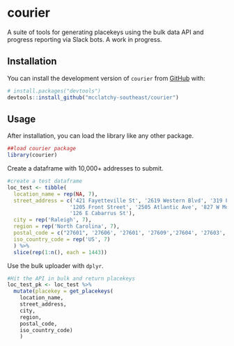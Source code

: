 
<!-- README.md is generated from README.Rmd. Please edit that file -->

# courier

<!-- badges: start -->
<!-- badges: end -->

A suite of tools for generating placekeys using the bulk data API and
progress reporting via Slack bots. A work in progress.

## Installation

You can install the development version of `courier` from
[GitHub](https://github.com/) with:

``` r
# install.packages("devtools")
devtools::install_github("mcclatchy-southeast/courier")
```

## Usage

After installation, you can load the library like any other package.

``` r
##load courier package
library(courier)
```

Create a dataframe with 10,000+ addresses to submit.

``` r
#create a test dataframe
loc_test <- tibble(
  location_name = rep(NA, 7),
  street_address = c('421 Fayetteville St', '2619 Western Blvd', '319 Fayetteville St',
                    '1205 Front Street', '2505 Atlantic Ave', '827 W Morgan St',
                    '126 E Cabarrus St'),
  city = rep('Raleigh', 7),
  region = rep('North Carolina', 7),
  postal_code = c("27601", '27606', '27601', '27609','27604', '27603', '27601'),
  iso_country_code = rep('US', 7)
  ) %>%
  slice(rep(1:n(), each = 1443))
```

Use the bulk uploader with `dplyr`.

``` r
#Hit the API in bulk and return placekeys
loc_test_pk <- loc_test %>%
  mutate(placekey = get_placekeys(
    location_name,
    street_address,
    city,
    region,
    postal_code,
    iso_country_code)
    )
```

<!--You'll still need to render `README.Rmd` regularly, to keep `README.md` up-to-date. `devtools::build_readme()` is handy for this. You could also use GitHub Actions to re-render `README.Rmd` every time you push. An example workflow can be found here: <https://github.com/r-lib/actions/tree/v1/examples>.-->

